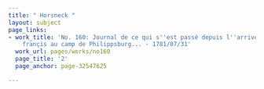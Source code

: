 ```yaml
---
title: " Horsneck "
layout: subject
page_links:
- work_title: 'No. 160: Journal de ce qui s''est passé depuis l''arrivée du corps
    françis au camp de Philippsburg... - 1781/07/31'
  work_url: pages/works/no160
  page_title: '2'
  page_anchor: page-32547625

---
```

